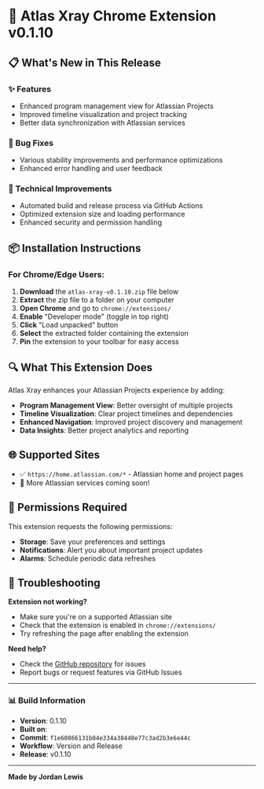 # 🚀 Atlas Xray Chrome Extension v0.1.10

## 📋 What's New in This Release

### ✨ Features
- Enhanced program management view for Atlassian Projects
- Improved timeline visualization and project tracking
- Better data synchronization with Atlassian services

### 🐛 Bug Fixes
- Various stability improvements and performance optimizations
- Enhanced error handling and user feedback

### 🔧 Technical Improvements
- Automated build and release process via GitHub Actions
- Optimized extension size and loading performance
- Enhanced security and permission handling

## 📦 Installation Instructions

### For Chrome/Edge Users:
1. **Download** the `atlas-xray-v0.1.10.zip` file below
2. **Extract** the zip file to a folder on your computer
3. **Open Chrome** and go to `chrome://extensions/`
4. **Enable** "Developer mode" (toggle in top right)
5. **Click** "Load unpacked" button
6. **Select** the extracted folder containing the extension
7. **Pin** the extension to your toolbar for easy access

## 🔍 What This Extension Does

Atlas Xray enhances your Atlassian Projects experience by adding:
- **Program Management View**: Better oversight of multiple projects
- **Timeline Visualization**: Clear project timelines and dependencies
- **Enhanced Navigation**: Improved project discovery and management
- **Data Insights**: Better project analytics and reporting

## 🌐 Supported Sites

- ✅ `https://home.atlassian.com/*` - Atlassian home and project pages
- 🔄 More Atlassian services coming soon!

## 📱 Permissions Required

This extension requests the following permissions:
- **Storage**: Save your preferences and settings
- **Notifications**: Alert you about important project updates
- **Alarms**: Schedule periodic data refreshes

## 🚨 Troubleshooting

**Extension not working?**
- Make sure you're on a supported Atlassian site
- Check that the extension is enabled in `chrome://extensions/`
- Try refreshing the page after enabling the extension

**Need help?**
- Check the [GitHub repository](https://github.com/jordanlewiz/atlas-xray) for issues
- Report bugs or request features via GitHub Issues

---

### 📊 Build Information
- **Version**: 0.1.10
- **Built on**: 
- **Commit**: `f1e60866131b04e334a38448e77c3ad2b3e6e44c`
- **Workflow**: Version and Release
- **Release**: v0.1.10

---

**Made by Jordan Lewis**
